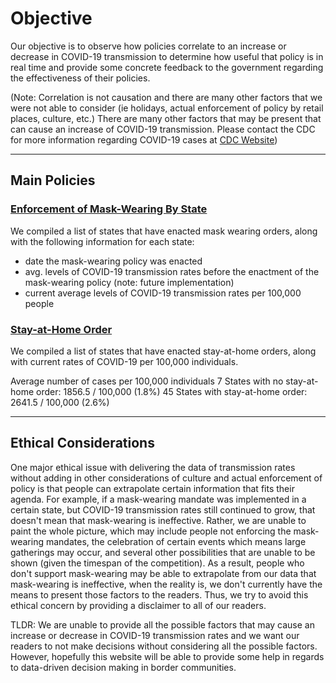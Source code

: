 # Objective

Our objective is to observe how policies correlate to an increase or decrease in COVID-19 transmission to determine how useful that policy is in real time and provide some concrete feedback to the government regarding the effectiveness of their policies.

(Note: Correlation is not causation and there are many other factors that we were not able to consider (ie holidays, actual enforcement of policy by retail places, culture, etc.) There are many other factors that may be present that can cause an increase of COVID-19 transmission. Please contact the CDC for more information regarding COVID-19 cases at [CDC Website](https://www.cdc.gov/library/researchguides/2019novelcoronavirus/websites.html))

* * *

## Main Policies
### [Enforcement of Mask-Wearing By State](https://docs.google.com/spreadsheets/d/1maS6UmTHeOw9ijXwb9JTuqOWdV6z_ClcpDrU1et1P2g/edit#gid=0)

We compiled a list of states that have enacted mask wearing orders, along with the following information for each state:
- date the mask-wearing policy was enacted
- avg. levels of COVID-19 transmission rates before the enactment of the mask-wearing policy (note: future implementation)
- current average levels of COVID-19 transmission rates per 100,000 people


### [Stay-at-Home Order](https://docs.google.com/spreadsheets/d/1maS6UmTHeOw9ijXwb9JTuqOWdV6z_ClcpDrU1et1P2g/edit#gid=0)

We compiled a list of states that have enacted stay-at-home orders, along with current rates of COVID-19 per 100,000 individuals.
 
Average number of cases per 100,000 individuals
7 States with no stay-at-home order: 1856.5 / 100,000 (1.8%)
45 States with stay-at-home order: 2641.5 / 100,000 (2.6%)


* * *

## Ethical Considerations

One major ethical issue with delivering the data of transmission rates without adding in other considerations of culture and actual enforcement of policy is that people can extrapolate certain information that fits their agenda. For example, if a mask-wearing mandate was implemented in a certain state, but COVID-19 transmission rates still continued to grow, that doesn't mean that mask-wearing is ineffective. Rather, we are unable to paint the whole picture, which may include people not enforcing the mask-wearing mandates, the celebration of certain events which means large gatherings may occur, and several other possibilities that are unable to be shown (given the timespan of the competition). As a result, people who don't support mask-wearing may be able to extrapolate from our data that mask-wearing is ineffective, when the reality is, we don't currently have the means to present those factors to the readers. Thus, we try to avoid this ethical concern by providing a disclaimer to all of our readers.

TLDR: We are unable to provide all the possible factors that may cause an increase or decrease in COVID-19 transmission rates and we want our readers to not make decisions without considering all the possible factors. However, hopefully this website will be able to provide some help in regards to data-driven decision making in border communities.
